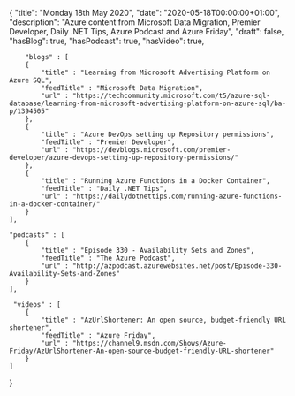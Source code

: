 {
    "title": "Monday 18th May 2020",
    "date": "2020-05-18T00:00:00+01:00",
    "description": "Azure content from Microsoft Data Migration, Premier Developer, Daily .NET Tips, Azure Podcast and Azure Friday",
    "draft": false,
    "hasBlog": true,
    "hasPodcast": true,
    "hasVideo": true,

        "blogs" : [
        {
            "title" : "Learning from Microsoft Advertising Platform on Azure SQL",
            "feedTitle" : "Microsoft Data Migration",
            "url" : "https://techcommunity.microsoft.com/t5/azure-sql-database/learning-from-microsoft-advertising-platform-on-azure-sql/ba-p/1394505"
        },
        {
            "title" : "Azure DevOps setting up Repository permissions",
            "feedTitle" : "Premier Developer",
            "url" : "https://devblogs.microsoft.com/premier-developer/azure-devops-setting-up-repository-permissions/"
        },
        {
            "title" : "Running Azure Functions in a Docker Container",
            "feedTitle" : "Daily .NET Tips",
            "url" : "https://dailydotnettips.com/running-azure-functions-in-a-docker-container/"
        }
    ],

    "podcasts" : [
        {
            "title" : "Episode 330 - Availability Sets and Zones",
            "feedTitle" : "The Azure Podcast",
            "url" : "http://azpodcast.azurewebsites.net/post/Episode-330-Availability-Sets-and-Zones"
        }
    ],

     "videos" : [
        {
            "title" : "AzUrlShortener: An open source, budget-friendly URL shortener",
            "feedTitle" : "Azure Friday",
            "url" : "https://channel9.msdn.com/Shows/Azure-Friday/AzUrlShortener-An-open-source-budget-friendly-URL-shortener"
        }
    ]
}

